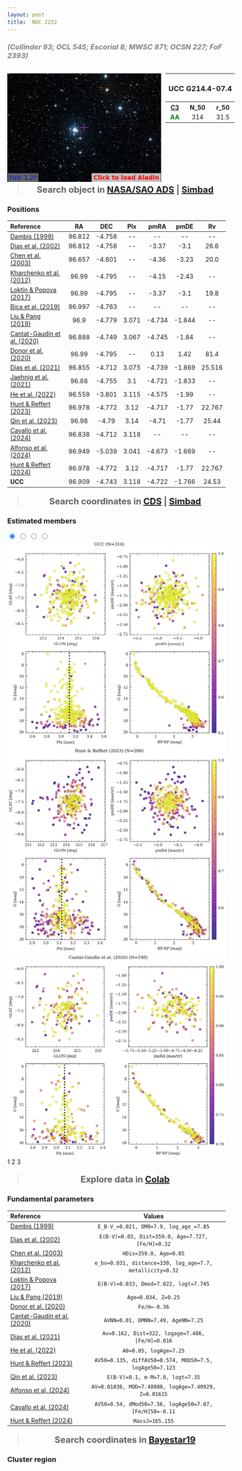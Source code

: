 ```yaml
---
layout: post
title:  NGC 2232
---
```

<h3><span style="color: #808080;"><i>(Collinder 93; OCL 545; Escorial 8; MWSC 871; OCSN 227; FoF 2393)</i></span></h3><div style="display: flex; justify-content: space-between; width:720px;height:250px">
<div style="text-align: center;">

<!-- Static image + data attributes for FOV and target -->
<img id="aladin_img"
     data-umami-event="aladin_load"
     src="https://raw.githubusercontent.com/ucc23/Q3N/main/plots/aladin/ngc2232.webp"
     alt="Click to load Aladin Lite" 
     style="width:355px;height:250px; cursor: pointer;"
     data-fov="1.05" 
     data-target="96.909 -4.743"/>
<!-- Div to contain Aladin Lite viewer -->
<div id="aladin-lite-div" style="width:355px;height:250px;display:none;"></div>
<!-- Aladin Lite script (will be loaded after the image is clicked) -->
<script src="{{ site.baseurl }}/scripts/aladin_load.js"></script>

</div>
<!-- Left block -->

<table style="width:355px;height:250px;">
  <!-- Row 1 (title) -->
  <tr>
    <td colspan="5"><h3>UCC G214.4-07.4</h3></td>
  </tr>
  <!-- Row 2 -->
  <tr>
    <th style="text-align: center;"><a href="https://ucc.ar/faq#what-is-the-c3-parameter" title="Combined class">C3</a></th>
    <th style="text-align: center;"><div title="Stars with membership probability >50%">N_50</div></th>
    <th style="text-align: center;"><div title="Radius that contains half the members [arcmin]">r_50</div></th>
  </tr>
  <!-- Row 3 -->
  <tr>
    <td style="text-align: center;"><span style="color: green; font-weight: bold;">A</span><span style="color: green; font-weight: bold;">A</span></td>
    <td style="text-align: center;">314</td>
    <td style="text-align: center;">31.5</td>
  </tr>
</table>
</div>

> <p style="text-align:center; font-weight: bold; font-size:20px">Search object in <a data-umami-event="nasa_search" href="https://ui.adsabs.harvard.edu/search/q=%20collection%3Aastronomy%20body%3A%22NGC%202232%22&sort=date%20desc%2C%20bibcode%20desc&p_=0" target="_blank">NASA/SAO ADS</a> | <a data-umami-event="simbad_search" href="https://simbad.cds.unistra.fr/simbad/sim-id-refs?Ident=ngc2232" target="_blank">Simbad</a></p>


### Positions

| Reference    | RA    | DEC   | Plx  | pmRA  | pmDE   |  Rv  |
| :---         | :---: | :---: | :---: | :---: | :---: | :---: |
|[Dambis (1999)](https://ui.adsabs.harvard.edu/abs/1999AstL...25....7D) | 96.812 | -4.758 | -- | -- | -- | -- |
|[Dias et al. (2002)](https://ui.adsabs.harvard.edu/abs/2002A%26A...389..871D) | 96.812 | -4.758 | -- | -3.37 | -3.1 | 26.6 |
|[Chen et al. (2003)](https://ui.adsabs.harvard.edu/abs/2003AJ....125.1397C) | 96.657 | -4.801 | -- | -4.36 | -3.23 | 20.0 |
|[Kharchenko et al. (2012)](https://ui.adsabs.harvard.edu/abs/2012A%26A...543A.156K) | 96.99 | -4.795 | -- | -4.15 | -2.43 | -- |
|[Loktin & Popova (2017)](https://ui.adsabs.harvard.edu/abs/2017AstBu..72..257L) | 96.99 | -4.795 | -- | -3.37 | -3.1 | 19.8 |
|[Bica et al. (2019)](https://ui.adsabs.harvard.edu/abs/2019AJ....157...12B) | 96.997 | -4.763 | -- | -- | -- | -- |
|[Liu & Pang (2019)](https://ui.adsabs.harvard.edu/abs/2019ApJS..245...32L) | 96.9 | -4.779 | 3.071 | -4.734 | -1.844 | -- |
|[Cantat-Gaudin et al. (2020)](https://ui.adsabs.harvard.edu/abs/2020A%26A...640A...1C) | 96.888 | -4.749 | 3.067 | -4.745 | -1.84 | -- |
|[Donor et al. (2020)](https://ui.adsabs.harvard.edu/abs/2020AJ....159..199D) | 96.99 | -4.795 | -- | 0.13 | 1.42 | 81.4 |
|[Dias et al. (2021)](https://ui.adsabs.harvard.edu/abs/2021MNRAS.504..356D) | 96.855 | -4.712 | 3.075 | -4.739 | -1.869 | 25.516 |
|[Jaehnig et al. (2021)](https://ui.adsabs.harvard.edu/abs/2021ApJ...923..129J) | 96.88 | -4.755 | 3.1 | -4.721 | -1.833 | -- |
|[He et al. (2022)](https://ui.adsabs.harvard.edu/abs/2022ApJS..262....7H) | 96.559 | -3.801 | 3.115 | -4.575 | -1.99 | -- |
|[Hunt & Reffert (2023)](https://ui.adsabs.harvard.edu/abs/2023A%26A...673A.114H) | 96.978 | -4.772 | 3.12 | -4.717 | -1.77 | 22.767 |
|[Qin et al. (2023)](https://ui.adsabs.harvard.edu/abs/2023ApJS..265...12Q) | 96.98 | -4.79 | 3.14 | -4.71 | -1.77 | 25.44 |
|[Cavallo et al. (2024)](https://ui.adsabs.harvard.edu/abs/2024AJ....167...12C) | 96.838 | -4.712 | 3.118 | -- | -- | -- |
|[Alfonso et al. (2024)](https://ui.adsabs.harvard.edu/abs/2024A%26A...689A..18A) | 96.949 | -5.039 | 3.041 | -4.673 | -1.669 | -- |
|[Hunt & Reffert (2024)](https://ui.adsabs.harvard.edu/abs/2024A%26A...686A..42H) | 96.978 | -4.772 | 3.12 | -4.717 | -1.77 | 22.767 |
| **UCC** |96.909 | -4.743 | 3.118 | -4.722 | -1.766 | 24.53 |

> <p style="text-align:center; font-weight: bold; font-size:20px">Search coordinates in <a data-umami-event="cds_coord_search" href="https://cdsportal.u-strasbg.fr/?target=96.909,-4.743" target="_blank">CDS</a> | <a data-umami-event="simbad_coord_search" href="https://simbad.cds.unistra.fr/mobile/object_list.html?coord=96.909%20-4.743&output=json&radius=5&userEntry=ngc2232" target="_blank">Simbad</a></p>

### Estimated members

<div class="carousel">
<input type="radio" name="radio-btn" id="slide1" checked>
<input type="radio" name="radio-btn" id="slide1">
<input type="radio" name="radio-btn" id="slide2">
<input type="radio" name="radio-btn" id="slide3">
<div class="slides">
<div class="slide">
<a href="https://raw.githubusercontent.com/ucc23/Q3N/main/plots/UCC/ngc2232.webp" target="_blank">
<img src="https://raw.githubusercontent.com/ucc23/Q3N/main/plots/UCC/ngc2232.webp" alt="NGC 2232 UCC">
</a>
</div>
<div class="slide">
<a href="https://raw.githubusercontent.com/ucc23/Q3N/main/plots/HUNT23/ngc2232.webp" target="_blank">
<img src="https://raw.githubusercontent.com/ucc23/Q3N/main/plots/HUNT23/ngc2232.webp" alt="NGC 2232 HUNT23">
</a>
</div>
<div class="slide">
<a href="https://raw.githubusercontent.com/ucc23/Q3N/main/plots/CANTAT20/ngc2232.webp" target="_blank">
<img src="https://raw.githubusercontent.com/ucc23/Q3N/main/plots/CANTAT20/ngc2232.webp" alt="NGC 2232 CANTAT20">
</a>
</div>
</div>
<div class="indicators">
<label for="slide1">1</label>
<label for="slide2">2</label>
<label for="slide3">3</label>
</div>
</div>


> <p style="text-align:center; font-weight: bold; font-size:20px">Explore data in <a data-umami-event="colab" href="https://colab.research.google.com/github/ucc23/ucc/blob/main/assets/notebook.ipynb" target="_blank">Colab</a></p>


### Fundamental parameters

| Reference |  Values |
| :---      |  :---:  |
| [Dambis (1999)](https://ui.adsabs.harvard.edu/abs/1999AstL...25....7D) | `E_B-V_=0.021, DM0=7.9, log_age_=7.85` |
| [Dias et al. (2002)](https://ui.adsabs.harvard.edu/abs/2002A%26A...389..871D) | `E(B-V)=0.03, Dist=359.0, Age=7.727, [Fe/H]=0.32` |
| [Chen et al. (2003)](https://ui.adsabs.harvard.edu/abs/2003AJ....125.1397C) | `HDis=359.0, Age=0.05` |
| [Kharchenko et al. (2012)](https://ui.adsabs.harvard.edu/abs/2012A%26A...543A.156K) | `e_bv=0.031, distance=330, log_age=7.7, metallicity=0.32` |
| [Loktin & Popova (2017)](https://ui.adsabs.harvard.edu/abs/2017AstBu..72..257L) | `E(B-V)=0.033, Dmod=7.822, logt=7.745` |
| [Liu & Pang (2019)](https://ui.adsabs.harvard.edu/abs/2019ApJS..245...32L) | `Age=0.034, Z=0.25` |
| [Donor et al. (2020)](https://ui.adsabs.harvard.edu/abs/2020AJ....159..199D) | `Fe/H=-0.36` |
| [Cantat-Gaudin et al. (2020)](https://ui.adsabs.harvard.edu/abs/2020A%26A...640A...1C) | `AVNN=0.01, DMNN=7.49, AgeNN=7.25` |
| [Dias et al. (2021)](https://ui.adsabs.harvard.edu/abs/2021MNRAS.504..356D) | `Av=0.162, Dist=322, logage=7.486, [Fe/H]=0.016` |
| [He et al. (2022)](https://ui.adsabs.harvard.edu/abs/2022ApJS..262....7H) | `A0=0.05, logAge=7.25` |
| [Hunt & Reffert (2023)](https://ui.adsabs.harvard.edu/abs/2023A%26A...673A.114H) | `AV50=0.135, diffAV50=0.574, MOD50=7.5, logAge50=7.123` |
| [Qin et al. (2023)](https://ui.adsabs.harvard.edu/abs/2023ApJS..265...12Q) | `E(B-V)=0.1, m-M=7.8, logt=7.35` |
| [Alfonso et al. (2024)](https://ui.adsabs.harvard.edu/abs/2024A%26A...689A..18A) | `AV=0.01036, MOD=7.48980, logAge=7.40929, Z=0.01615` |
| [Cavallo et al. (2024)](https://ui.adsabs.harvard.edu/abs/2024AJ....167...12C) | `AV50=0.54, dMod50=7.56, logAge50=7.07, [Fe/H]50=-0.11` |
| [Hunt & Reffert (2024)](https://ui.adsabs.harvard.edu/abs/2024A%26A...686A..42H) | `MassJ=165.155` |

> <p style="text-align:center; font-weight: bold; font-size:20px">Search coordinates in <a data-umami-event="bayestar" href="http://argonaut.skymaps.info/query?lon=214.507%20&lat=-7.427&coordsys=gal&mapname=bayestar2019" target="_blank">Bayestar19</a></p>


### Cluster region

<html lang="en">
  <body>
    <center>
    <div id="plot-params"
         data-oc-name="ngc2232"
         data-ra-center="96.89"
         data-dec-center="-4.75"
         data-rad-deg="31.5"
         data-plx="3.118">
    </div>
    <div id="plot-container">
        <div id="plot"></div>
    </div>
    <script defer type="module" src="{{ site.baseurl }}/scripts/radec_scatter.js"></script>
    </center>
  </body>
</html>
<br>
